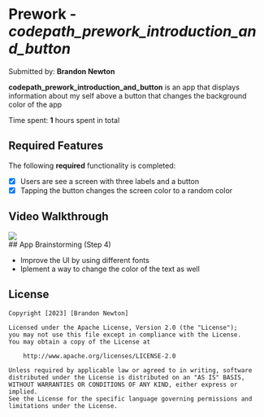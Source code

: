 # Prework - *codepath_prework_introduction_and_button*

Submitted by: **Brandon Newton**

**codepath_prework_introduction_and_button** is an app that displays information about my self above a button that changes the background color of the app

Time spent: **1** hours spent in total

## Required Features

The following **required** functionality is completed:

- [x] Users are see a screen with three labels and a button
- [x] Tapping the button changes the screen color to a random color
 
## Video Walkthrough

<div>
    <a href="https://www.loom.com/share/5010c0fdede44e10952072a76e43c896">
    </a>
    <a href="https://www.loom.com/share/5010c0fdede44e10952072a76e43c896">
      <img style="max-width:300px;" src="https://cdn.loom.com/sessions/thumbnails/5010c0fdede44e10952072a76e43c896-with-play.gif">
    </a>
  </div>
## App Brainstorming (Step 4)

- Improve the UI by using different fonts
- Iplement a way to change the color of the text as well

## License

    Copyright [2023] [Brandon Newton]

    Licensed under the Apache License, Version 2.0 (the "License");
    you may not use this file except in compliance with the License.
    You may obtain a copy of the License at

        http://www.apache.org/licenses/LICENSE-2.0

    Unless required by applicable law or agreed to in writing, software
    distributed under the License is distributed on an "AS IS" BASIS,
    WITHOUT WARRANTIES OR CONDITIONS OF ANY KIND, either express or implied.
    See the License for the specific language governing permissions and
    limitations under the License.
